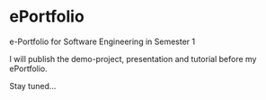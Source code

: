 # ePortfolio
e-Portfolio for Software Engineering in Semester 1

I will publish the demo-project, presentation and tutorial before my ePortfolio.

Stay tuned...
